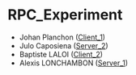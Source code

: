 # RPC_Experiment
- Johan Planchon ([Client_1](./Client_1/README.md))
- Julo Caposiena ([Server_2](./Server_2/README.md))
- Baptiste LALOI ([Client_2](./Client_2/README.md))
- Alexis LONCHAMBON ([Server_1](./Server_1/README.md))
